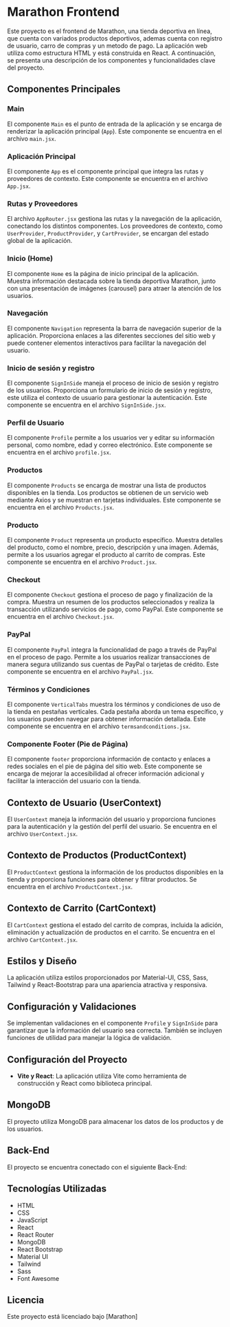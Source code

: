 # Marathon Frontend

Este proyecto es el frontend de Marathon, una tienda deportiva en línea, que cuenta con variados productos deportivos, ademas cuenta con registro de usuario, carro de compras y un metodo de pago. La aplicación web utiliza como estructura HTML y está construida en React. A continuación, se presenta una descripción de los componentes y funcionalidades clave del proyecto.

## Componentes Principales

### Main

El componente `Main` es el punto de entrada de la aplicación y se encarga de renderizar la aplicación principal (`App`). Este componente se encuentra en el archivo `main.jsx`.

### Aplicación Principal

El componente `App` es el componente principal que integra las rutas y proveedores de contexto. Este componente se encuentra en el archivo `App.jsx`.

### Rutas y Proveedores

El archivo `AppRouter.jsx` gestiona las rutas y la navegación de la aplicación, conectando los distintos componentes. Los proveedores de contexto, como `UserProvider`, `ProductProvider`, y `CartProvider`, se encargan del estado global de la aplicación.

### Inicio (Home)

El componente `Home` es la página de inicio principal de la aplicación. Muestra información destacada sobre la tienda deportiva Marathon, junto con una presentación de imágenes (carousel) para atraer la atención de los usuarios.

### Navegación

El componente `Navigation` representa la barra de navegación superior de la aplicación. Proporciona enlaces a las diferentes secciones del sitio web y puede contener elementos interactivos para facilitar la navegación del usuario.

### Inicio de sesión y registro

El componente `SignInSide` maneja el proceso de inicio de sesión y registro de los usuarios. Proporciona un formulario de inicio de sesión y registro, este utiliza el contexto de usuario para gestionar la autenticación. Este componente se encuentra en el archivo `SignInSide.jsx`.

### Perfil de Usuario

El componente `Profile` permite a los usuarios ver y editar su información personal, como nombre, edad y correo electrónico. Este componente se encuentra en el archivo `profile.jsx`.

### Productos

El componente `Products` se encarga de mostrar una lista de productos disponibles en la tienda. Los productos se obtienen de un servicio web mediante Axios y se muestran en tarjetas individuales. Este componente se encuentra en el archivo `Products.jsx`.

### Producto

El componente `Product` representa un producto específico. Muestra detalles del producto, como el nombre, precio, descripción y una imagen. Además, permite a los usuarios agregar el producto al carrito de compras. Este componente se encuentra en el archivo `Product.jsx`.

### Checkout

El componente `Checkout` gestiona el proceso de pago y finalización de la compra. Muestra un resumen de los productos seleccionados y realiza la transacción utilizando servicios de pago, como PayPal. Este componente se encuentra en el archivo `Checkout.jsx`.

### PayPal

El componente `PayPal` integra la funcionalidad de pago a través de PayPal en el proceso de pago. Permite a los usuarios realizar transacciones de manera segura utilizando sus cuentas de PayPal o tarjetas de crédito. Este componente se encuentra en el archivo `PayPal.jsx`.

### Términos y Condiciones

El componente `VerticalTabs` muestra los términos y condiciones de uso de la tienda en pestañas verticales. Cada pestaña aborda un tema específico, y los usuarios pueden navegar para obtener información detallada. Este componente se encuentra en el archivo `termsandconditions.jsx`.

### Componente Footer (Pie de Página)
El componente `footer` proporciona información de contacto y enlaces a redes sociales en el pie de página del sitio web. Este componente se encarga de mejorar la accesibilidad al ofrecer información adicional y facilitar la interacción del usuario con la tienda.


## Contexto de Usuario (UserContext)

El `UserContext` maneja la información del usuario y proporciona funciones para la autenticación y la gestión del perfil del usuario. Se encuentra en el archivo `UserContext.jsx`.

## Contexto de Productos (ProductContext)

El `ProductContext` gestiona la información de los productos disponibles en la tienda y proporciona funciones para obtener y filtrar productos. Se encuentra en el archivo `ProductContext.jsx`.

## Contexto de Carrito (CartContext)

El `CartContext` gestiona el estado del carrito de compras, incluida la adición, eliminación y actualización de productos en el carrito. Se encuentra en el archivo `CartContext.jsx`.

## Estilos y Diseño

La aplicación utiliza estilos proporcionados por Material-UI, CSS, Sass, Tailwind y React-Bootstrap para una apariencia atractiva y responsiva.

## Configuración y Validaciones

Se implementan validaciones en el componente `Profile` y `SignInSide` para garantizar que la información del usuario sea correcta. También se incluyen funciones de utilidad para manejar la lógica de validación.

## Configuración del Proyecto

- **Vite y React**: La aplicación utiliza Vite como herramienta de construcción y React como biblioteca principal.

## MongoDB

El proyecto utiliza MongoDB para almacenar los datos de los productos y de los usuarios. 

## Back-End

El proyecto se encuentra conectado con el siguiente Back-End:

## Tecnologías Utilizadas

- HTML
- CSS
- JavaScript
- React
- React Router
- MongoDB
- React Bootstrap
- Material UI
- Tailwind
- Sass
- Font Awesome

## Licencia

Este proyecto está licenciado bajo [Marathon]
